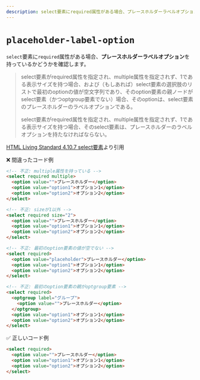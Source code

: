 ```yaml
---
description: select要素にrequired属性がある場合、プレースホルダーラベルオプションを持っているかどうかを確認します。
---
```


# `placeholder-label-option`

<!-- textlint-disable ja-technical-writing/ja-no-mixed-period -->

`select`要素に`required`属性がある場合、**プレースホルダーラベルオプション**を持っているかどうかを確認します。

> select要素がrequired属性を指定され、multiple属性を指定されず、1である表示サイズを持つ場合、および（もしあれば）select要素の選択肢のリストで最初のoptionの値が空文字列であり、そのoption要素の親ノードがselect要素（かつoptgroup要素でない）場合、そのoptionは、select要素のプレースホルダーのラベルオプションである。
>
> select要素がrequired属性を指定され、multiple属性を指定されず、1である表示サイズを持つ場合、そのselect要素は、プレースホルダーのラベルオプションを持たなければならない。

[HTML Living Standard 4.10.7 select要素](https://momdo.github.io/html/form-elements.html#the-select-element:~:text=select%E8%A6%81%E7%B4%A0%E3%81%8Crequired,%E3%82%8C%E3%81%B0%E3%81%AA%E3%82%89%E3%81%AA%E3%81%84%E3%80%82)より引用

<!-- prettier-ignore-end -->

❌ 間違ったコード例

```html
<!-- 不正: multiple属性を持っている -->
<select required multiple>
  <option value="">プレースホルダー</option>
  <option value="option1">オプション1</option>
  <option value="option2">オプション2</option>
</select>

<!-- 不正: sizeが1以外 -->
<select required size="2">
  <option value="">プレースホルダー</option>
  <option value="option1">オプション1</option>
  <option value="option2">オプション2</option>
</select>

<!-- 不正: 最初のoption要素の値が空でない -->
<select required>
  <option value="placeholder">プレースホルダー</option>
  <option value="option1">オプション1</option>
  <option value="option2">オプション2</option>
</select>

<!-- 不正: 最初のoption要素の親がoptgroup要素 -->
<select required>
  <optgroup label="グループ">
    <option value="">プレースホルダー</option>
  </optgroup>
  <option value="option1">オプション1</option>
  <option value="option2">オプション2</option>
</select>
```

✅ 正しいコード例

```html
<select required>
  <option value="">プレースホルダー</option>
  <option value="option1">オプション1</option>
  <option value="option2">オプション2</option>
</select>
```

<!-- textlint-enable ja-technical-writing/ja-no-mixed-period -->

